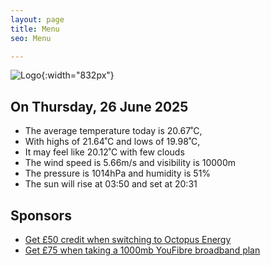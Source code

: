 ```yaml
---
layout: page
title: Menu
seo: Menu

---
```


![Logo](/images/logo.jpg){:width="832px"}

<!-- weather_marker starts -->
## On Thursday, 26 June 2025

- The average temperature today is 20.67˚C,
- With highs of 21.64˚C and lows of 19.98˚C,
- It may feel like 20.12˚C with few clouds
- The wind speed is 5.66m/s and visibility is 10000m
- The pressure is 1014hPa and humidity is 51%
- The sun will rise at 03:50 and set at 20:31

<!-- weather_marker ends -->

## Sponsors

- [Get £50 credit when switching to Octopus Energy](https://bit.ly/3oD1nnS)
- [Get £75 when taking a 1000mb YouFibre broadband plan](https://aklam.io/91zWhU?)

